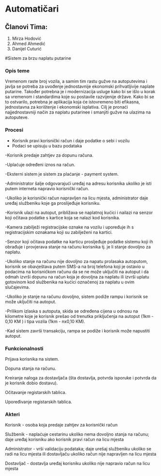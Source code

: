 # Automatičari
## Članovi Tima:

1. Mirza Hodović
2. Ahmed Ahmedić
3. Danijel Cuturić

#Sistem za brzu naplatu putarine

### Opis teme
Vremenom raste broj vozila, a samim tim rastu gužve na autoputevima i javlja se potreba za uvođenje jednostavnije ekonomski prihvatljivije naplate putarine. Također potrebna je i modernizacija usluge kako bi se išlo u korak sa vremenom i standardima koje su postavile razvijenije države. Kako bi se to ostvarilo, potrebna je aplikacija koja će istovremeno biti efikasna, jednostavna za korištenje i ekonomski isplativa. Cilj je pronaći najjednostavniji način za naplatu putarinee i smanjiti gužve na ulazima na autoputeve.


### Procesi

- Korisnik pravi korisnički račun i daje podatke o sebi i vozilu
- Podaci se upisuju u bazu podataka

-Korisnik predaje zahtjev za dopunu računa.

-Uplaćuje određeni iznos na račun.

-Eksterni sistem je sistem za plaćanje - payment system.

-Administrator šalje odgovarajući uređaj na adresu korisnika ukoliko je isti putem interneta napravio korisnički račun. 

-Ukoliko je korisnički račun napravljen na licu mjesta, administrator daje uređaj službeniku koje ga proslijeđuje korisniku.

-Korisnik ulazi na autoput, približava se naplatnoj kućici i nailazi na senzor koji očitava podatke s kartice koja se nalazi kod korisnika.

-Kamera zabilježi registracijske oznake na vozilu i upoređuje ih s registracijskim oznakama koji su zabilježeni na kartici.

-Senzor koji očitava podatke na karticu prosljeđuje podatke sistemu koji ih obrađuje i provjerava stanje na računu korisnika tj. je li stanje dovoljno za naplatu.

-Ukoliko stanje na računu nije dovoljno za napatu prolasaka autoputom, korisnik se obavještava putem SMS-a na broj telefona koji je ostavio u podacima na korisnićkom računu da se ne može uključiti na autoput i da odmah izvrši dopunu na račun koja je dovoljna za naplatu ili izvrši uplatu gotovinom kod službenika na kućici označenoj za naplatu u ovim slučajevima.

-Ukoliko je stanje na računu dovoljno, sistem podiže rampu i korisnik se može uključiti na autoput.

-Prilikom izlaska s autoputa, skida se određena cijena u odnosu na kilometre koje je korisnik prešao od trenutka priključenja na autoput (1km - 0,10 KM ) i tipa vozila (1km - nx0,10 KM).  

-Kad sistem završi transakciju, rampa se podiže i korisnik može napustiti autoput.  
 
 
### Funkcionalnosti

Prijava korisnika na sistem.

Dopuna stanja na računu.

Kreiranje naloga za dostavljača (šta dostavlja, potvrda isporuke i potvrda da je korisnik dobio dostavu).

Očitavanje registarskih tablica.

Upoređivanje registarskih tablica.



### Akteri


Korisnik - osoba koja predaje zahtjev za korisnički račun

Službenik - naplaćuje cestarinu ukoliko nema dovoljno stanja na računu; daje uređaj korisniku ako korisnik pravi račun na licu mjesta

Administrator - vrši validaciju podataka; daje urešaj službeniku ukoliko se radi na licu mjesta ili dostavljaču ukoliko račun nije napravljen na licu mjesta

Dostavljač - dostavlja uređaj korisniku ukoliko nije napravio račun na licu mjesta

